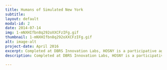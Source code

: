 ```yaml
---
title: Humans of Simulated New York
subtitle: 
layout: default
modal-id: 2
date: 2014-07-14
img: 1-mNXHIfbn8q292oXXCFzIFg.gif
thumbnail: 1-mNXHIfbn8q292oXXCFzIFg.gif
alt: image-alt
project-date: April 2016
excerpt: Completed at DBRS Innovation Labs, HOSNY is a participative agent-based simulation built to speculate alternative economies. It asks how world-building as interactive gameplay creates the opportunity for a better and more complete understanding of the complex relationships that make up the systems of our world.
description: Completed at DBRS Innovation Labs, HOSNY is a participative agent-based simulation built to speculate alternative economies. It asks how world-building as interactive gameplay creates the opportunity for a better and more complete understanding of the complex relationships that make up the systems of our world.

---
```


